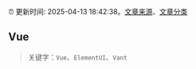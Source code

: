 :alarm_clock: 更新时间: 2025-04-13 18:42:38。[文章来源](/README.md)、[文章分类](/TAGS.md)

## Vue


> 关键字：`Vue`、`ElementUI`、`Vant`



